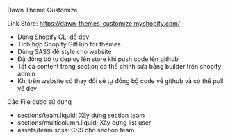 Dawn Theme Customize

Link Store: https://dawn-themes-customize.myshopify.com/

- Dùng Shopify CLI để dev
- Tích hợp Shopify GitHub for themes
- Dùng SASS để style cho website
- Đã đồng bộ tự deploy lên store khi push code lên github
- Tất cả content trong section có thể chỉnh sửa bằng builder trên shopify admin
- Khi trên website có thay đổi sẽ tự đồng bộ code về github và có thể pull về dev

Các File được sử dụng
- sections/team.liquid: Xây dựng section team
- sections/multicolumn.liquid: Xây dựng list user
- assets/team.scss: CSS cho section team
